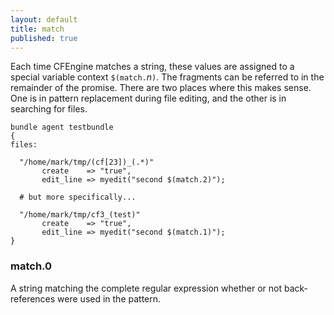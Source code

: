 ```yaml
---
layout: default
title: match
published: true
---
```


Each time CFEngine matches a string, these values are assigned to a special
variable context `$(match.`*n*`)`. The fragments can be referred to in the
remainder of the promise. There are two places where this makes sense. One is
in pattern replacement during file editing, and the other is in searching for
files.

```cf3
bundle agent testbundle
{
files:

  "/home/mark/tmp/(cf[23])_(.*)"
       create    => "true",
       edit_line => myedit("second $(match.2)");

  # but more specifically...

  "/home/mark/tmp/cf3_(test)"
       create    => "true",
       edit_line => myedit("second $(match.1)");
}
```

### match.0

A string matching the complete regular expression whether or not
back-references were used in the pattern.
